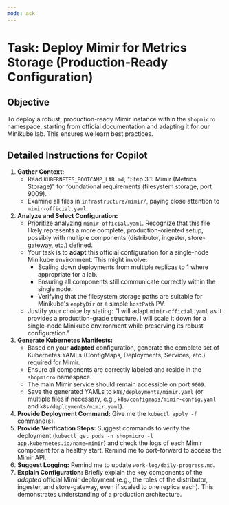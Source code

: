 ```yaml
---
mode: ask
---
```

# Task: Deploy Mimir for Metrics Storage (Production-Ready Configuration)

## Objective
To deploy a robust, production-ready Mimir instance within the `shopmicro` namespace, starting from official documentation and adapting it for our Minikube lab. This ensures we learn best practices.

## Detailed Instructions for Copilot
1.  **Gather Context:**
    *   Read `KUBERNETES_BOOTCAMP_LAB.md`, "Step 3.1: Mimir (Metrics Storage)" for foundational requirements (filesystem storage, port 9009).
    *   Examine all files in `infrastructure/mimir/`, paying close attention to `mimir-official.yaml`.
2.  **Analyze and Select Configuration:**
    *   Prioritize analyzing `mimir-official.yaml`. Recognize that this file likely represents a more complete, production-oriented setup, possibly with multiple components (distributor, ingester, store-gateway, etc.) defined.
    *   Your task is to **adapt** this official configuration for a single-node Minikube environment. This might involve:
        *   Scaling down deployments from multiple replicas to 1 where appropriate for a lab.
        *   Ensuring all components still communicate correctly within the single node.
        *   Verifying that the filesystem storage paths are suitable for Minikube's `emptyDir` or a simple `hostPath` PV.
    *   Justify your choice by stating: "I will adapt `mimir-official.yaml` as it provides a production-grade structure. I will scale it down for a single-node Minikube environment while preserving its robust configuration."
3.  **Generate Kubernetes Manifests:**
    *   Based on your **adapted** configuration, generate the complete set of Kubernetes YAMLs (ConfigMaps, Deployments, Services, etc.) required for Mimir.
    *   Ensure all components are correctly labeled and reside in the `shopmicro` namespace.
    *   The main Mimir service should remain accessible on port `9009`.
    *   Save the generated YAMLs to `k8s/deployments/mimir.yaml` (or multiple files if necessary, e.g., `k8s/configmaps/mimir-config.yaml` and `k8s/deployments/mimir.yaml`).
4.  **Provide Deployment Command:** Give me the `kubectl apply -f` command(s).
5.  **Provide Verification Steps:** Suggest commands to verify the deployment (`kubectl get pods -n shopmicro -l app.kubernetes.io/name=mimir`) and check the logs of each Mimir component for a healthy start. Remind me to port-forward to access the Mimir API.
6.  **Suggest Logging:** Remind me to update `work-log/daily-progress.md`.
7.  **Explain Configuration:** Briefly explain the key components of the *adapted* official Mimir deployment (e.g., the roles of the distributor, ingester, and store-gateway, even if scaled to one replica each). This demonstrates understanding of a production architecture.
